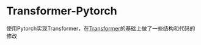 # Transformer-Pytorch

使用Pytorch实现Transformer，在[Transformer](https://github.com/pengshuang/Transformer)的基础上做了一些结构和代码的修改
